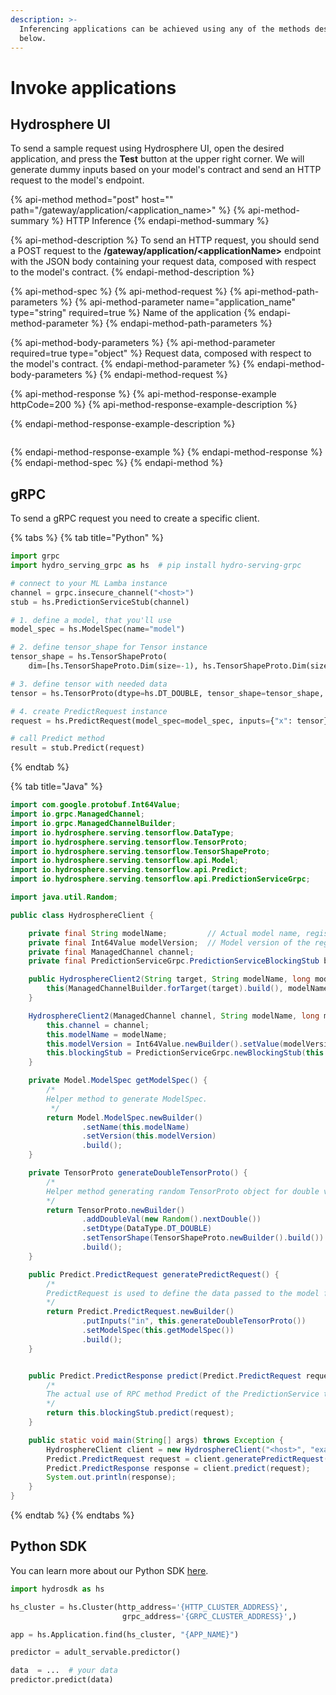 ```yaml
---
description: >-
  Inferencing applications can be achieved using any of the methods described
  below.
---
```


# Invoke applications

## Hydrosphere UI

To send a sample request using Hydrosphere UI, open the desired application, and press the **Test** button at the upper right corner. We will generate dummy inputs based on your model's contract and send an HTTP request to the model's endpoint.

{% api-method method="post" host="" path="/gateway/application/<application\_name>" %}
{% api-method-summary %}
HTTP Inference
{% endapi-method-summary %}

{% api-method-description %}
To send an HTTP request, you should send a POST request to the **/gateway/application/&lt;applicationName&gt;** endpoint with the JSON body containing your request data, composed with respect to the model's contract.
{% endapi-method-description %}

{% api-method-spec %}
{% api-method-request %}
{% api-method-path-parameters %}
{% api-method-parameter name="application\_name" type="string" required=true %}
Name of the application
{% endapi-method-parameter %}
{% endapi-method-path-parameters %}

{% api-method-body-parameters %}
{% api-method-parameter required=true type="object" %}
Request data, composed with respect to the model's contract.
{% endapi-method-parameter %}
{% endapi-method-body-parameters %}
{% endapi-method-request %}

{% api-method-response %}
{% api-method-response-example httpCode=200 %}
{% api-method-response-example-description %}

{% endapi-method-response-example-description %}

```text

```
{% endapi-method-response-example %}
{% endapi-method-response %}
{% endapi-method-spec %}
{% endapi-method %}

## gRPC

To send a gRPC request you need to create a specific client.

{% tabs %}
{% tab title="Python" %}
```python
import grpc 
import hydro_serving_grpc as hs  # pip install hydro-serving-grpc

# connect to your ML Lamba instance
channel = grpc.insecure_channel("<host>")
stub = hs.PredictionServiceStub(channel)

# 1. define a model, that you'll use
model_spec = hs.ModelSpec(name="model")

# 2. define tensor_shape for Tensor instance
tensor_shape = hs.TensorShapeProto(
    dim=[hs.TensorShapeProto.Dim(size=-1), hs.TensorShapeProto.Dim(size=2)])

# 3. define tensor with needed data
tensor = hs.TensorProto(dtype=hs.DT_DOUBLE, tensor_shape=tensor_shape, double_val=[1,1,1,1])

# 4. create PredictRequest instance
request = hs.PredictRequest(model_spec=model_spec, inputs={"x": tensor})

# call Predict method
result = stub.Predict(request)
```
{% endtab %}

{% tab title="Java" %}
```java
import com.google.protobuf.Int64Value;
import io.grpc.ManagedChannel;
import io.grpc.ManagedChannelBuilder;
import io.hydrosphere.serving.tensorflow.DataType;
import io.hydrosphere.serving.tensorflow.TensorProto;
import io.hydrosphere.serving.tensorflow.TensorShapeProto;
import io.hydrosphere.serving.tensorflow.api.Model;
import io.hydrosphere.serving.tensorflow.api.Predict;
import io.hydrosphere.serving.tensorflow.api.PredictionServiceGrpc;

import java.util.Random;

public class HydrosphereClient {

    private final String modelName;         // Actual model name, registered within Hydrosphere platform
    private final Int64Value modelVersion;  // Model version of the registered model within Hydrosphere platform
    private final ManagedChannel channel;
    private final PredictionServiceGrpc.PredictionServiceBlockingStub blockingStub;

    public HydrosphereClient2(String target, String modelName, long modelVersion) {
        this(ManagedChannelBuilder.forTarget(target).build(), modelName, modelVersion);
    }

    HydrosphereClient2(ManagedChannel channel, String modelName, long modelVersion) {
        this.channel = channel;
        this.modelName = modelName;
        this.modelVersion = Int64Value.newBuilder().setValue(modelVersion).build();
        this.blockingStub = PredictionServiceGrpc.newBlockingStub(this.channel);
    }

    private Model.ModelSpec getModelSpec() {
        /*
        Helper method to generate ModelSpec.
         */
        return Model.ModelSpec.newBuilder()
                .setName(this.modelName)
                .setVersion(this.modelVersion)
                .build();
    }

    private TensorProto generateDoubleTensorProto() {
        /*
        Helper method generating random TensorProto object for double values.
        */
        return TensorProto.newBuilder()
                .addDoubleVal(new Random().nextDouble())
                .setDtype(DataType.DT_DOUBLE)
                .setTensorShape(TensorShapeProto.newBuilder().build())  // Empty TensorShape indicates scalar shape
                .build();
    }

    public Predict.PredictRequest generatePredictRequest() {
        /*
        PredictRequest is used to define the data passed to the model for inference.
        */
        return Predict.PredictRequest.newBuilder()
                .putInputs("in", this.generateDoubleTensorProto())
                .setModelSpec(this.getModelSpec())
                .build();
    }


    public Predict.PredictResponse predict(Predict.PredictRequest request) {
        /*
        The actual use of RPC method Predict of the PredictionService to invoke prediction.
        */
        return this.blockingStub.predict(request);
    }

    public static void main(String[] args) throws Exception {
        HydrosphereClient client = new HydrosphereClient("<host>", "example", 2);
        Predict.PredictRequest request = client.generatePredictRequest();
        Predict.PredictResponse response = client.predict(request);
        System.out.println(response);
    }
}
```
{% endtab %}
{% endtabs %}

## Python SDK

You can learn more about our Python SDK [here](https://hydrospheredata.github.io/hydro-serving-sdk/index.html).

```python
import hydrosdk as hs

hs_cluster = hs.Cluster(http_address='{HTTP_CLUSTER_ADDRESS}',
                         grpc_address='{GRPC_CLUSTER_ADDRESS}',)

app = hs.Application.find(hs_cluster, "{APP_NAME}")

predictor = adult_servable.predictor()

data  = ...  # your data
predictor.predict(data)
```

